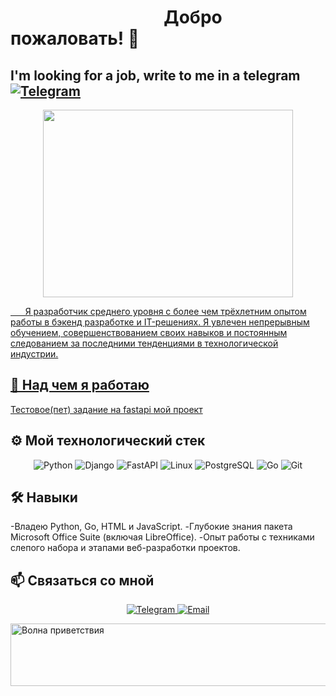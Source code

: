 
 <h1>&nbsp&nbsp&nbsp&nbsp&nbsp&nbsp&nbsp&nbsp&nbsp&nbsp&nbsp&nbsp&nbsp&nbsp&nbsp&nbsp&nbsp&nbsp&nbsp&nbsp&nbsp&nbsp&nbsp&nbsp&nbsp&nbsp&nbsp&nbsp&nbsp&nbsp&nbsp&nbsp&nbsp&nbsp&nbsp&nbsp&nbspДобро пожаловать! 👋</h1>
 
 ## I'm looking for a job, write to me in a telegram <a href="https://t.me/Staks_sor" target="_blank"> <img src="https://img.shields.io/badge/Telegram-2CA5E0?style=for-the-badge&logo=telegram&logoColor=white" alt="Telegram"/>
           
<p align="center">
  <img src="https://media0.giphy.com/media/heIX5HfWgEYlW/giphy.gif?cid=ecf05e47kpkt79xfavubguwomgv445c6f0ei57si5hm8qj98&rid=giphy.gif&ct=g" width="400" height="300">
</p>
&nbsp&nbsp&nbsp&nbsp&nbsp&nbspЯ разработчик среднего уровня с более чем трёхлетним опытом работы в бэкенд разработке и IT-решениях. Я увлечен непрерывным обучением, совершенствованием своих навыков и постоянным следованием за последними тенденциями в технологической индустрии.

## 🚀 Над чем я работаю<br>
  Тестовое(пет) задание на fastapi [мой проект](https://github.com/Staks-sor/fastapi_my)

## ⚙️  Мой технологический стек
<p align="center">
  <img src="https://img.shields.io/badge/Python-3776AB?style=for-the-badge&logo=python&logoColor=white" alt="Python" />
  <img src="https://img.shields.io/badge/Django-092E20?style=for-the-badge&logo=django&logoColor=white" alt="Django" />
  <img src="https://img.shields.io/badge/FastAPI-009688?style=for-the-badge&logo=fastapi&logoColor=white" alt="FastAPI" />
  <img src="https://img.shields.io/badge/Linux-FCC624?style=for-the-badge&logo=linux&logoColor=black" alt="Linux" />
  <img src="https://img.shields.io/badge/PostgreSQL-316192?style=for-the-badge&logo=postgresql&logoColor=white" alt="PostgreSQL" />
  <img src="https://img.shields.io/badge/Go-00ADD8?style=for-the-badge&logo=go&logoColor=white" alt="Go" />
  <img src="https://img.shields.io/badge/Git-F05032?style=for-the-badge&logo=git&logoColor=white" alt="Git" />  
</p>

## 🛠️ Навыки
-Владею Python, Go, HTML и JavaScript.
-Глубокие знания пакета Microsoft Office Suite (включая LibreOffice).
-Опыт работы с техниками слепого набора и этапами веб-разработки проектов.

## 📫 Связаться со мной
<p align="center">
  <a href="https://t.me/Staks_sor" target="_blank">
    <img src="https://img.shields.io/badge/Telegram-2CA5E0?style=for-the-badge&logo=telegram&logoColor=white" alt="Telegram"/>
  </a>
  
  <a href="mailto:stas.sor@gmail.com" target="_blank">
    <img src="https://img.shields.io/badge/Email-D14836?style=for-the-badge&logo=gmail&logoColor=white" alt="Email"/>
  </a>
</p>

<img src="https://media.tenor.com/nWx0rD5cDD4AAAAi/ocen.gif" alt="Волна приветствия" style="width: 2000px; height: 100px; display: block;">



